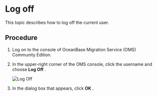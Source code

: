 Log off 
============================

This topic describes how to log off the current user. 

Procedure 
------------------------------

1. Log on to the console of OceanBase Migration Service (OMS) Community Edition.

   

2. In the upper-right corner of the OMS console, click the username and choose **Log Off** . 

   ![Log Off](https://help-static-aliyun-doc.aliyuncs.com/assets/img/en-US/5425718461/p397790.png)
   

3. In the dialog box that appears, click **OK** .

   



